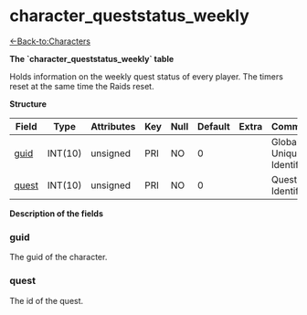 # character\_queststatus\_weekly

[<-Back-to:Characters](database-characters.md)

**The \`character\_queststatus\_weekly\` table**

Holds information on the weekly quest status of every player. The timers reset at the same time the Raids reset.

**Structure**

| Field      | Type    | Attributes | Key | Null | Default | Extra | Comment                  |
|------------|---------|------------|-----|------|---------|-------|--------------------------|
| [guid][1]  | INT(10) | unsigned   | PRI | NO   | 0       |       | Global Unique Identifier |
| [quest][2] | INT(10) | unsigned   | PRI | NO   | 0       |       | Quest Identifier         |

[1]: #guid
[2]: #quest

**Description of the fields**

### guid

The guid of the character.

### quest

The id of the quest.
